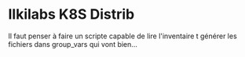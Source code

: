 # Ilkilabs K8S Distrib

Il faut penser à faire un scripte capable de lire l'inventaire t générer les fichiers dans group_vars qui vont bien...
